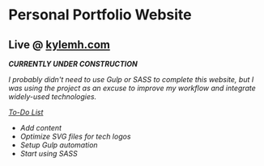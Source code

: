 <h1>Personal Portfolio Website</h1>

<h2>Live @ <a href="http://kylemh.com">kylemh.com</a></h2>

<i><b>CURRENTLY UNDER CONSTRUCTION</b></li>

I probably didn't need to use Gulp or SASS to complete this website, but I was using the project as an excuse to improve my workflow and integrate widely-used technologies.

<u>To-Do List</u>
<ul>
<li>Add content</li>
<li>Optimize SVG files for tech logos</li>
<li>Setup Gulp automation</li>
<li>Start using SASS</li>
</ul>
